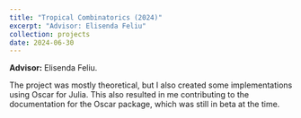 ```yaml
---
title: "Tropical Combinatorics (2024)"
excerpt: "Advisor: Elisenda Feliu"
collection: projects
date: 2024-06-30
---
```


**Advisor:** Elisenda Feliu.

The project was mostly theoretical, but I also created some implementations using Oscar for Julia. This also resulted in me contributing to the documentation for the Oscar package, which was still in beta at the time.

